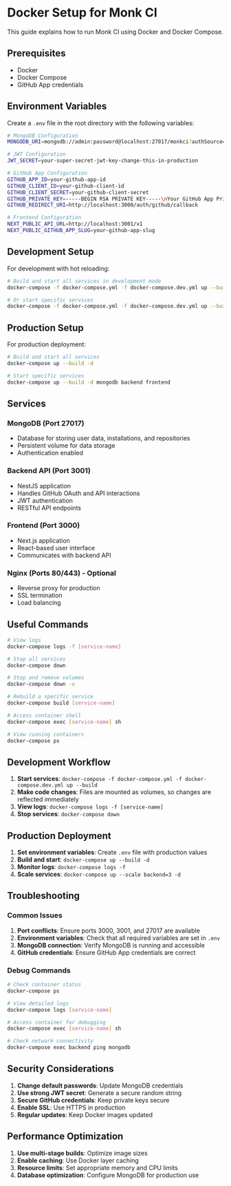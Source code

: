 # Docker Setup for Monk CI

This guide explains how to run Monk CI using Docker and Docker Compose.

## Prerequisites

- Docker
- Docker Compose
- GitHub App credentials

## Environment Variables

Create a `.env` file in the root directory with the following variables:

```bash
# MongoDB Configuration
MONGODB_URI=mongodb://admin:password@localhost:27017/monkci?authSource=admin

# JWT Configuration
JWT_SECRET=your-super-secret-jwt-key-change-this-in-production

# GitHub App Configuration
GITHUB_APP_ID=your-github-app-id
GITHUB_CLIENT_ID=your-github-client-id
GITHUB_CLIENT_SECRET=your-github-client-secret
GITHUB_PRIVATE_KEY=-----BEGIN RSA PRIVATE KEY-----\nYour GitHub App Private Key\n-----END RSA PRIVATE KEY-----
GITHUB_REDIRECT_URI=http://localhost:3000/auth/github/callback

# Frontend Configuration
NEXT_PUBLIC_API_URL=http://localhost:3001/v1
NEXT_PUBLIC_GITHUB_APP_SLUG=your-github-app-slug
```

## Development Setup

For development with hot reloading:

```bash
# Build and start all services in development mode
docker-compose -f docker-compose.yml -f docker-compose.dev.yml up --build

# Or start specific services
docker-compose -f docker-compose.yml -f docker-compose.dev.yml up --build backend frontend mongodb
```

## Production Setup

For production deployment:

```bash
# Build and start all services
docker-compose up --build -d

# Start specific services
docker-compose up --build -d mongodb backend frontend
```

## Services

### MongoDB (Port 27017)
- Database for storing user data, installations, and repositories
- Persistent volume for data storage
- Authentication enabled

### Backend API (Port 3001)
- NestJS application
- Handles GitHub OAuth and API interactions
- JWT authentication
- RESTful API endpoints

### Frontend (Port 3000)
- Next.js application
- React-based user interface
- Communicates with backend API

### Nginx (Ports 80/443) - Optional
- Reverse proxy for production
- SSL termination
- Load balancing

## Useful Commands

```bash
# View logs
docker-compose logs -f [service-name]

# Stop all services
docker-compose down

# Stop and remove volumes
docker-compose down -v

# Rebuild a specific service
docker-compose build [service-name]

# Access container shell
docker-compose exec [service-name] sh

# View running containers
docker-compose ps
```

## Development Workflow

1. **Start services**: `docker-compose -f docker-compose.yml -f docker-compose.dev.yml up --build`
2. **Make code changes**: Files are mounted as volumes, so changes are reflected immediately
3. **View logs**: `docker-compose logs -f [service-name]`
4. **Stop services**: `docker-compose down`

## Production Deployment

1. **Set environment variables**: Create `.env` file with production values
2. **Build and start**: `docker-compose up --build -d`
3. **Monitor logs**: `docker-compose logs -f`
4. **Scale services**: `docker-compose up --scale backend=3 -d`

## Troubleshooting

### Common Issues

1. **Port conflicts**: Ensure ports 3000, 3001, and 27017 are available
2. **Environment variables**: Check that all required variables are set in `.env`
3. **MongoDB connection**: Verify MongoDB is running and accessible
4. **GitHub credentials**: Ensure GitHub App credentials are correct

### Debug Commands

```bash
# Check container status
docker-compose ps

# View detailed logs
docker-compose logs [service-name]

# Access container for debugging
docker-compose exec [service-name] sh

# Check network connectivity
docker-compose exec backend ping mongodb
```

## Security Considerations

1. **Change default passwords**: Update MongoDB credentials
2. **Use strong JWT secret**: Generate a secure random string
3. **Secure GitHub credentials**: Keep private keys secure
4. **Enable SSL**: Use HTTPS in production
5. **Regular updates**: Keep Docker images updated

## Performance Optimization

1. **Use multi-stage builds**: Optimize image sizes
2. **Enable caching**: Use Docker layer caching
3. **Resource limits**: Set appropriate memory and CPU limits
4. **Database optimization**: Configure MongoDB for production use 